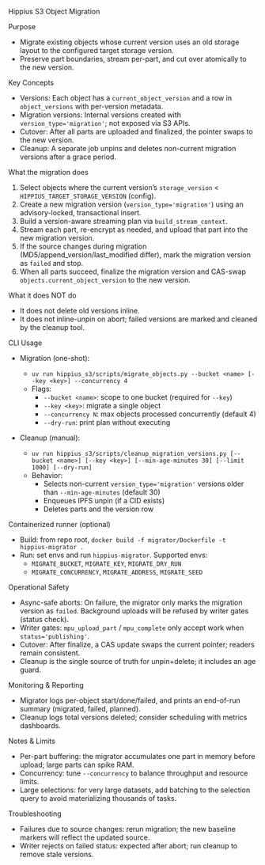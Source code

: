 Hippius S3 Object Migration

Purpose

- Migrate existing objects whose current version uses an old storage layout to the configured target storage version.
- Preserve part boundaries, stream per-part, and cut over atomically to the new version.

Key Concepts

- Versions: Each object has a `current_object_version` and a row in `object_versions` with per-version metadata.
- Migration versions: Internal versions created with `version_type='migration'`; not exposed via S3 APIs.
- Cutover: After all parts are uploaded and finalized, the pointer swaps to the new version.
- Cleanup: A separate job unpins and deletes non-current migration versions after a grace period.

What the migration does

1. Select objects where the current version’s `storage_version` < `HIPPIUS_TARGET_STORAGE_VERSION` (config).
2. Create a new migration version (`version_type='migration'`) using an advisory-locked, transactional insert.
3. Build a version-aware streaming plan via `build_stream_context`.
4. Stream each part, re-encrypt as needed, and upload that part into the new migration version.
5. If the source changes during migration (MD5/append_version/last_modified differ), mark the migration version as `failed` and stop.
6. When all parts succeed, finalize the migration version and CAS-swap `objects.current_object_version` to the new version.

What it does NOT do

- It does not delete old versions inline.
- It does not inline-unpin on abort; failed versions are marked and cleaned by the cleanup tool.

CLI Usage

- Migration (one-shot):

  - `uv run hippius_s3/scripts/migrate_objects.py --bucket <name> [--key <key>] --concurrency 4`
  - Flags:
    - `--bucket <name>`: scope to one bucket (required for `--key`)
    - `--key <key>`: migrate a single object
    - `--concurrency N`: max objects processed concurrently (default 4)
    - `--dry-run`: print plan without executing

- Cleanup (manual):
  - `uv run hippius_s3/scripts/cleanup_migration_versions.py [--bucket <name>] [--key <key>] [--min-age-minutes 30] [--limit 1000] [--dry-run]`
  - Behavior:
    - Selects non-current `version_type='migration'` versions older than `--min-age-minutes` (default 30)
    - Enqueues IPFS unpin (if a CID exists)
    - Deletes parts and the version row

Containerized runner (optional)

- Build: from repo root, `docker build -f migrator/Dockerfile -t hippius-migrator .`
- Run: set envs and run `hippius-migrator`. Supported envs:
  - `MIGRATE_BUCKET`, `MIGRATE_KEY`, `MIGRATE_DRY_RUN`
  - `MIGRATE_CONCURRENCY`, `MIGRATE_ADDRESS`, `MIGRATE_SEED`

Operational Safety

- Async-safe aborts: On failure, the migrator only marks the migration version as `failed`. Background uploads will be refused by writer gates (status check).
- Writer gates: `mpu_upload_part` / `mpu_complete` only accept work when `status='publishing'`.
- Cutover: After finalize, a CAS update swaps the current pointer; readers remain consistent.
- Cleanup is the single source of truth for unpin+delete; it includes an age guard.

Monitoring & Reporting

- Migrator logs per-object start/done/failed, and prints an end-of-run summary (migrated, failed, planned).
- Cleanup logs total versions deleted; consider scheduling with metrics dashboards.

Notes & Limits

- Per-part buffering: the migrator accumulates one part in memory before upload; large parts can spike RAM.
- Concurrency: tune `--concurrency` to balance throughput and resource limits.
- Large selections: for very large datasets, add batching to the selection query to avoid materializing thousands of tasks.

Troubleshooting

- Failures due to source changes: rerun migration; the new baseline markers will reflect the updated source.
- Writer rejects on failed status: expected after abort; run cleanup to remove stale versions.
